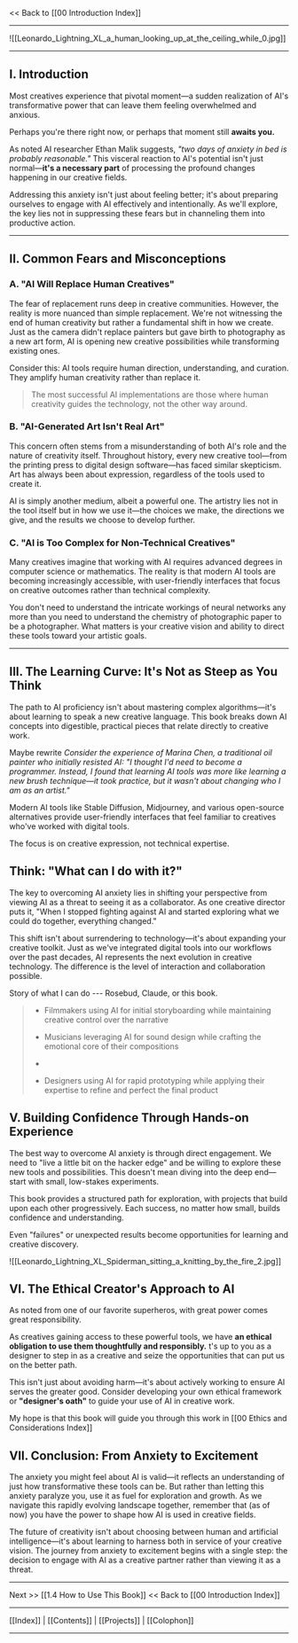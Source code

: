 << Back to [[00 Introduction Index]]

---

![[Leonardo_Lightning_XL_a_human_looking_up_at_the_ceiling_while_0.jpg]]

---

## I. Introduction

Most creatives experience that pivotal moment—a sudden realization of AI's transformative power that can leave them feeling overwhelmed and anxious. 

Perhaps you're there right now, or perhaps that moment still **awaits you.** 

As noted AI researcher Ethan Malik suggests, *"two days of anxiety in bed is probably reasonable."* This visceral reaction to AI's potential isn't just normal—**it's a necessary part** of processing the profound changes happening in our creative fields.

Addressing this anxiety isn't just about feeling better; it's about preparing ourselves to engage with AI effectively and intentionally. As we'll explore, the key lies not in suppressing these fears but in channeling them into productive action.

---

## II. Common Fears and Misconceptions

### A. "AI Will Replace Human Creatives"

The fear of replacement runs deep in creative communities. However, the reality is more nuanced than simple replacement. We're not witnessing the end of human creativity but rather a fundamental shift in how we create. Just as the camera didn't replace painters but gave birth to photography as a new art form, AI is opening new creative possibilities while transforming existing ones.

Consider this: AI tools require human direction, understanding, and curation. They amplify human creativity rather than replace it. 

> The most successful AI implementations are those where human creativity guides the technology, not the other way around.

### B. "AI-Generated Art Isn't Real Art"

This concern often stems from a misunderstanding of both AI's role and the nature of creativity itself. Throughout history, every new creative tool—from the printing press to digital design software—has faced similar skepticism. Art has always been about expression, regardless of the tools used to create it.

AI is simply another medium, albeit a powerful one. The artistry lies not in the tool itself but in how we use it—the choices we make, the directions we give, and the results we choose to develop further.

### C. "AI is Too Complex for Non-Technical Creatives"

Many creatives imagine that working with AI requires advanced degrees in computer science or mathematics. The reality is that modern AI tools are becoming increasingly accessible, with user-friendly interfaces that focus on creative outcomes rather than technical complexity.

You don't need to understand the intricate workings of neural networks any more than you need to understand the chemistry of photographic paper to be a photographer. What matters is your creative vision and ability to direct these tools toward your artistic goals.


---

## III. The Learning Curve: It's Not as Steep as You Think

The path to AI proficiency isn't about mastering complex algorithms—it's about learning to speak a new creative language. This book breaks down AI concepts into digestible, practical pieces that relate directly to creative work.

Maybe rewrite
*Consider the experience of Marina Chen, a traditional oil painter who initially resisted AI: "I thought I'd need to become a programmer. Instead, I found that learning AI tools was more like learning a new brush technique—it took practice, but it wasn't about changing who I am as an artist."*

Modern AI tools like Stable Diffusion, Midjourney, and various open-source alternatives provide user-friendly interfaces that feel familiar to creatives who've worked with digital tools. 

The focus is on creative expression, not technical expertise.

## Think: "What can I do with it?"

The key to overcoming AI anxiety lies in shifting your perspective from viewing AI as a threat to seeing it as a collaborator. As one creative director puts it, "When I stopped fighting against AI and started exploring what we could do together, everything changed."

This shift isn't about surrendering to technology—it's about expanding your creative toolkit. Just as we've integrated digital tools into our workflows over the past decades, AI represents the next evolution in creative technology. The difference is the level of interaction and collaboration possible.

Story of what I can do --- Rosebud, Claude, or this book.

>- Filmmakers using AI for initial storyboarding while maintaining creative control over the narrative
>
>- Musicians leveraging AI for sound design while crafting the emotional core of their compositions
>- 
>- Designers using AI for rapid prototyping while applying their expertise to refine and perfect the final product
>

## V. Building Confidence Through Hands-on Experience

The best way to overcome AI anxiety is through direct engagement. We need to "live a little bit on the hacker edge" and be willing to explore these new tools and possibilities. This doesn't mean diving into the deep end—start with small, low-stakes experiments.

This book provides a structured path for exploration, with projects that build upon each other progressively. Each success, no matter how small, builds confidence and understanding. 

Even "failures" or unexpected results become opportunities for learning and creative discovery.


![[Leonardo_Lightning_XL_Spiderman_sitting_a_knitting_by_the_fire_2.jpg]]

## VI. The Ethical Creator's Approach to AI

As noted from one of our favorite superheros, with great power comes great responsibility. 

As creatives gaining access to these powerful tools, we have **an ethical obligation to use them thoughtfully and responsibly.** t's up to you as a designer to step in as a creative and seize the opportunities that can put us on the better path.

This isn't just about avoiding harm—it's about actively working to ensure AI serves the greater good. Consider developing your own ethical framework or **"designer's oath"** to guide your use of AI in creative work.

My hope is that this book will guide you through this work in [[00 Ethics and Considerations Index]]

## VII. Conclusion: From Anxiety to Excitement

The anxiety you might feel about AI is valid—it reflects an understanding of just how transformative these tools can be. But rather than letting this anxiety paralyze you, use it as fuel for exploration and growth. As we navigate this rapidly evolving landscape together, remember that (as of now) you have the power to shape how AI is used in creative fields.

The future of creativity isn't about choosing between human and artificial intelligence—it's about learning to harness both in service of your creative vision. The journey from anxiety to excitement begins with a single step: the decision to engage with AI as a creative partner rather than viewing it as a threat.




---

Next >> [[1.4 How to Use This Book]] 
<< Back to [[00 Introduction Index]]

---
 [[Index]] | [[Contents]] | [[Projects]] | [[Colophon]] 

---
